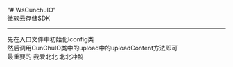"# WsCunchuIO" 
<br>
微软云存储SDK
<hr>
先在入口文件中初始化Iconfig类
<br>
然后调用CunChuIO类中的upload中的uploadContent方法即可
<br>
最重要的 我爱北北 北北冲鸭